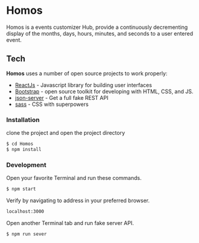 # Homos

Homos is a events customizer Hub, provide a continuously decrementing display of the
months, days, hours, minutes, and seconds to a user entered event.

## Tech

**Homos** uses a number of open source projects to work properly:

- [ReactJs](https://reactjs.org/) - Javascript library for building user interfaces
- [Bootstrap](https://getbootstrap.com/) - open source toolkit for developing with HTML, CSS, and JS.
- [json-server](https://github.com/typicode/json-server) - Get a full fake REST API
- [sass](https://sass-lang.com/) - CSS with superpowers

### Installation

clone the project and open the project directory

```sh
$ cd Homos
$ npm install
```

### Development

Open your favorite Terminal and run these commands.

```sh
$ npm start
```

Verify by navigating to address in your preferred browser.

```sh
localhost:3000
```

Open another Terminal tab and run fake server API.

```sh
$ npm run sever
```
